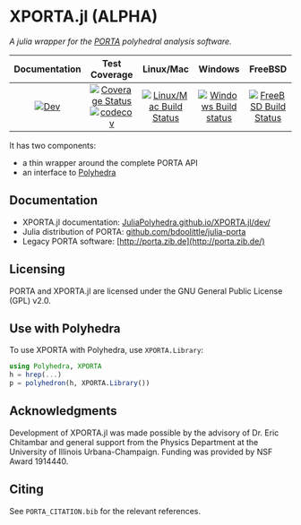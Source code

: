 # XPORTA.jl (ALPHA)

*A julia wrapper for the [PORTA](http://porta.zib.de/) polyhedral analysis software.*

| Documentation | Test Coverage | Linux/Mac | Windows | FreeBSD |
|:-------------:|:-------------:|:---------:|:-------:|:-------:|
|[![Dev](https://img.shields.io/badge/docs-dev-blue.svg)](https://JuliaPolyhedra.github.io/XPORTA.jl/dev) | [![Coverage Status](https://coveralls.io/repos/github/JuliaPolyhedra/XPORTA.jl/badge.svg?branch=main)](https://coveralls.io/github/JuliaPolyhedra/XPORTA.jl?branch=main)[![codecov](https://codecov.io/gh/JuliaPolyhedra/XPORTA.jl/branch/main/graph/badge.svg)](https://codecov.io/gh/JuliaPolyhedra/XPORTA.jl) | [![Linux/Mac Build Status](https://travis-ci.org/JuliaPolyhedra/XPORTA.jl.svg?branch=main)](https://travis-ci.org/github/JuliaPolyhedra/XPORTA.jl) | [![Windows Build status](https://ci.appveyor.com/api/projects/status/2kjsbavtulwhsamu?svg=true)](https://ci.appveyor.com/project/bdoolittle/xporta-jl) | [![FreeBSD Build Status](https://api.cirrus-ci.com/github/JuliaPolyhedra/XPORTA.jl.svg)](https://cirrus-ci.com/github/JuliaPolyhedra/XPORTA.jl) |

It has two components:

 - a thin wrapper around the complete PORTA API
 - an interface to [Polyhedra](https://github.com/JuliaPolyhedra/Polyhedra.jl)

## Documentation

* XPORTA.jl documentation: [JuliaPolyhedra.github.io/XPORTA.jl/dev/](https://JuliaPolyhedra.github.io/XPORTA.jl/dev/)
* Julia distribution of PORTA: [github.com/bdoolittle/julia-porta](https://github.com/bdoolittle/julia-porta)
* Legacy PORTA software: [http://porta.zib.de](http://porta.zib.de/)

## Licensing

PORTA and XPORTA.jl are licensed under the GNU General Public License (GPL) v2.0.

## Use with Polyhedra

To use XPORTA with Polyhedra, use `XPORTA.Library`:

```julia
using Polyhedra, XPORTA
h = hrep(...)
p = polyhedron(h, XPORTA.Library())
```

## Acknowledgments

Development of XPORTA.jl was made possible by the advisory of Dr. Eric Chitambar
and general support from the Physics Department at the University of Illinois
Urbana-Champaign. Funding was provided by NSF Award 1914440.

## Citing

See `PORTA_CITATION.bib` for the relevant references.
